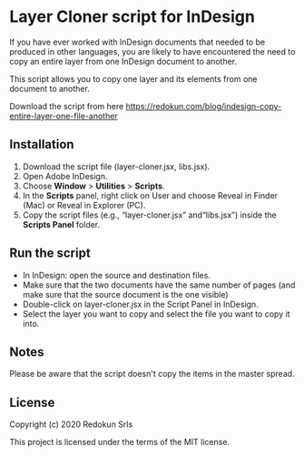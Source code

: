 # Layer Cloner script for InDesign

If you have ever worked with InDesign documents that needed to be produced in other languages, you are likely to have encountered the need to copy an entire layer from one InDesign document to another.

This script allows you to copy one layer and its elements from one document to another.

Download the script from here https://redokun.com/blog/indesign-copy-entire-layer-one-file-another 

## Installation

1. Download the script file (layer-cloner.jsx, libs.jsx).
2. Open Adobe InDesign.
3. Choose **Window** > **Utilities** > **Scripts**.
4. In the **Scripts** panel, right click on User and choose Reveal in Finder (Mac) or Reveal in Explorer (PC).
5. Copy the script files (e.g., “layer-cloner.jsx” and“libs.jsx”) inside the **Scripts Panel** folder.


## Run the script

- In InDesign: open the source and destination files.
- Make sure that the two documents have the same number of pages (and make sure that the source document is the one visible)
- Double-click on layer-cloner.jsx in the Script Panel in InDesign.
- Select the layer you want to copy and select the file you want to copy it into.


## Notes

Please be aware that the script doesn't copy the items in the master spread.


## License

Copyright (c) 2020 Redokun Srls

This project is licensed under the terms of the MIT license.
